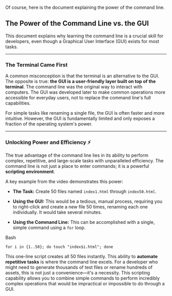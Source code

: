 Of course, here is the document explaining the power of the command line.

## The Power of the Command Line vs. the GUI

This document explains why learning the command line is a crucial skill for developers, even though a Graphical User Interface (GUI) exists for most tasks.

---

### The Terminal Came First

A common misconception is that the terminal is an alternative to the GUI. The opposite is true: **the GUI is a user-friendly layer built on top of the terminal**. The command line was the original way to interact with computers. The GUI was developed later to make common operations more accessible for everyday users, not to replace the command line's full capabilities.

For simple tasks like renaming a single file, the GUI is often faster and more intuitive. However, the GUI is fundamentally limited and only exposes a fraction of the operating system's power.

---

### Unlocking Power and Efficiency ⚡

The true advantage of the command line lies in its ability to perform complex, repetitive, and large-scale tasks with unparalleled efficiency. The command line is not just a place to enter commands; it is a powerful **scripting environment**.

A key example from the video demonstrates this power:

- **The Task:** Create 50 files named `index1.html` through `index50.html`.
    
- **Using the GUI:** This would be a tedious, manual process, requiring you to right-click and create a new file 50 times, renaming each one individually. It would take several minutes.
    
- **Using the Command Line:** This can be accomplished with a single, simple command using a `for` loop.
    

Bash

```
for i in {1..50}; do touch "index$i.html"; done
```

This one-line script creates all 50 files instantly. This ability to **automate repetitive tasks** is where the command line excels. For a developer who might need to generate thousands of test files or rename hundreds of assets, this is not just a convenience—it's a necessity. This scripting capability allows you to combine simple commands to perform incredibly complex operations that would be impractical or impossible to do through a GUI.